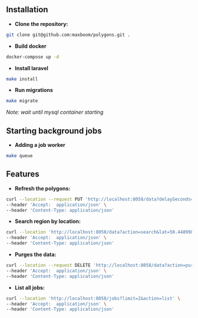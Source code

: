 ## Installation
- **Clone the repository:**
```bash
git clone git@github.com:maxboom/polygons.git .
```
- **Build docker**
```bash
docker-compose up -d
```
- **Install laravel**
```bash
make install
```
- **Run migrations**
```bash
make migrate
```
_Note: wait until mysql container starting_


## Starting background jobs
- **Adding a job worker**
```bash
make queue
```

## Features
- **Refresh the polygons:**
```bash
curl --location --request PUT 'http://localhost:8058/data?delaySeconds=1&action=refresh' \
--header 'Accept:  application/json' \
--header 'Content-Type: application/json'
```
- **Search region by location:**
```bash
curl --location 'http://localhost:8058/data?action=search&lat=50.44899&lon=30.52257' \
--header 'Accept:  application/json' \
--header 'Content-Type: application/json'
```
- **Purges the data:**
```bash
curl --location --request DELETE 'http://localhost:8058/data?action=purge' \
--header 'Accept:  application/json' \
--header 'Content-Type: application/json'
```
- **List all jobs:**
```bash
curl --location 'http://localhost:8058/jobs?limit=2&action=list' \
--header 'Accept:  application/json' \
--header 'Content-Type: application/json'
```
